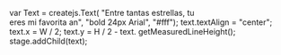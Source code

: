 var Text = createjs.Text(
"Entre tantas estrellas, tu\
eres mi favorita an",
"bold 24px Arial", "#fff");
text.textAlign = "center";
text.x =  W / 2;
text.y =  H / 2 - text. getMeasuredLineHeight();
stage.addChild(text);
